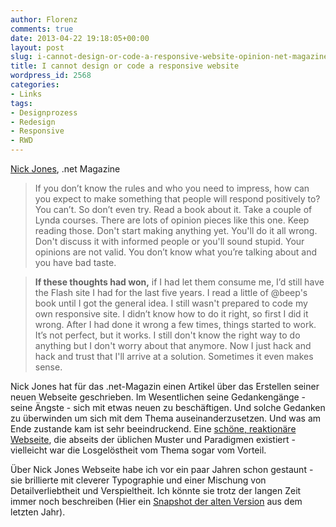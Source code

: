```yaml
---
author: Florenz
comments: true
date: 2013-04-22 19:18:05+00:00
layout: post
slug: i-cannot-design-or-code-a-responsive-website-opinion-net-magazine
title: I cannot design or code a responsive website
wordpress_id: 2568
categories:
- Links
tags:
- Designprozess
- Redesign
- Responsive
- RWD
---
```


[Nick Jones](http://www.netmagazine.com/opinions/i-cannot-design-or-code-responsive-website), .net Magazine





> 
  
> 
> If you don’t know the rules and who you need to impress, how can you expect to make something that people will respond positively to? You can’t. So don’t even try. Read a book about it. Take a couple of Lynda courses. There are lots of opinion pieces like this one. Keep reading those. Don't start making anything yet. You'll do it all wrong. Don't discuss it with informed people or you'll sound stupid. Your opinions are not valid. You don’t know what you’re talking about and you have bad taste.
> 
> 
  
  
> 
> **If these thoughts had won,** if I had let them consume me, I’d still have the Flash site I had for the last five years. I read a little of @beep's book until I got the general idea. I still wasn't prepared to code my own responsive site. I didn’t know how to do it right, so first I did it wrong. After I had done it wrong a few times, things started to work. It’s not perfect, but it works. I still don't know the right way to do anything but I don't worry about that anymore. Now I just hack and hack and trust that I'll arrive at a solution. Sometimes it even makes sense.
> 
> 






Nick Jones hat für das .net-Magazin einen Artikel über das Erstellen seiner neuen Webseite geschrieben. Im Wesentlichen seine Gedankengänge - seine Ängste - sich mit etwas neuen zu beschäftigen. Und solche Gedanken zu überwinden um sich mit dem Thema auseinanderzusetzen. Und was am Ende zustande kam ist sehr beeindruckend. Eine [schöne, reaktionäre Webseite](http://www.narrowdesign.com/), die abseits der üblichen Muster und Paradigmen existiert - vielleicht war die Losgelöstheit vom Thema sogar vom Vorteil.





Über Nick Jones Webseite habe ich vor ein paar Jahren schon gestaunt - sie brillierte mit cleverer Typographie und einer Mischung von Detailverliebtheit und Verspieltheit. Ich könnte sie trotz der langen Zeit immer noch beschreiben (Hier ein [Snapshot der alten Version](http://web.archive.org/web/20120118051233/http://www.narrowdesign.com/) aus dem letzten Jahr).



